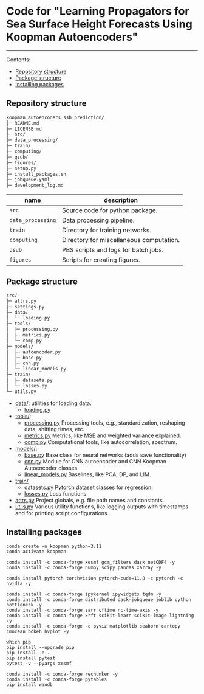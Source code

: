 # Code for "Learning Propagators for Sea Surface Height Forecasts Using Koopman Autoencoders"

---

Contents:
* [Repository structure](https://github.com/andrewbrettin/koopman_autoencoders_ssh_prediction/tree/master?tab=readme-ov-file#repository-structure)
* [Package structure](https://github.com/andrewbrettin/koopman_autoencoders_ssh_prediction/tree/master?tab=readme-ov-file#package-structure)
* [Installing packages](https://github.com/andrewbrettin/koopman_autoencoders_ssh_prediction/tree/master?tab=readme-ov-file#installing-packages)

## Repository structure
```bash
koopman_autoencoders_ssh_prediction/
├─ README.md
├─ LICENSE.md
├─ src/
├─ data_processing/
├─ train/
├─ computing/
├─ qsub/
├─ figures/
├─ setup.py
├─ install_packages.sh
├─ jobqueue.yaml
├─ development_log.md
```
|name|description|
|----|-----------|
| `src` | Source code for python package.|
| `data_processing` | Data processing pipeline.|
| `train` | Directory for training networks.|
| `computing` | Directory for miscellaneous computation. |
| `qsub` | PBS scripts and logs for batch jobs.|
| `figures` | Scripts for creating figures.|

## Package structure
```bash
src/
├─ attrs.py
├─ settings.py
├─ data/
│  └─ loading.py
├─ tools/
│  ├─ processing.py
│  ├─ metrics.py
│  └─ comp.py
├─ models/
│  ├─ autoencoder.py
│  ├─ base.py
│  ├─ cnn.py
│  └─ linear_models.py
├─ train/
│  ├─ datasets.py
│  └─ losses.py
└─ utils.py
```

* [data/](https://github.com/andrewbrettin/koopman_autoencoders_ssh_prediction/tree/master/src/data): utilities for loading data.
    * [loading.py](https://github.com/andrewbrettin/koopman_autoencoders_ssh_prediction/blob/master/src/data/loading.py)
* [tools/](https://github.com/andrewbrettin/koopman_autoencoders_ssh_prediction/tree/master/src/tools): 
	* [processing.py](https://github.com/andrewbrettin/koopman_autoencoders_ssh_prediction/blob/master/src/tools/processing.py) Processing tools, e.g., standardization, reshaping data, shifting times, etc.
    * [metrics.py](https://github.com/andrewbrettin/koopman_autoencoders_ssh_prediction/blob/master/src/tools/metrics.py) Metrics, like MSE and weighted variance explained.
    * [comp.py](https://github.com/andrewbrettin/koopman_autoencoders_ssh_prediction/blob/master/src/tools/comp.py) Computational tools, like autocorrelation, spectrum.
* [models/](https://github.com/andrewbrettin/koopman_autoencoders_ssh_prediction/tree/master/src/models):
	* [base.py](https://github.com/andrewbrettin/koopman_autoencoders_ssh_prediction/blob/master/src/models/base.py) Base class for neural networks (adds save functionality)
  * [cnn.py](https://github.com/andrewbrettin/koopman_autoencoders_ssh_prediction/blob/master/src/models/cnn.py) Module for CNN autoencoder and CNN Koopman Autoencoder classes
  * [linear_models.py](https://github.com/andrewbrettin/koopman_autoencoders_ssh_prediction/blob/master/src/models/linear_models.py) Baselines, like PCA, DP, and LIM.
* [train/](https://github.com/andrewbrettin/koopman_autoencoders_ssh_prediction/tree/master/src/train)
	* [datasets.py](https://github.com/andrewbrettin/koopman_autoencoders_ssh_prediction/blob/master/src/train/datasets.py) Pytorch dataset classes for regression.
	* [losses.py](https://github.com/andrewbrettin/koopman_autoencoders_ssh_prediction/blob/master/src/train/losses.py) Loss functions.
* [attrs.py](https://github.com/andrewbrettin/koopman_autoencoders_ssh_prediction/blob/master/src/attrs.py) Project globals, e.g. file path names and constants.
* [utils.py](https://github.com/andrewbrettin/koopman_autoencoders_ssh_prediction/blob/master/src/utils.py) Various utility functions, like logging outputs with timestamps and for printing script configurations.


## Installing packages
```
conda create -n koopman python=3.11
conda activate koopman

conda install -c conda-forge xesmf gcm_filters dask netCDF4 -y
conda install -c conda-forge numpy scipy pandas xarray -y

conda install pytorch torchvision pytorch-cuda=11.8 -c pytorch -c nvidia -y

conda install -c conda-forge ipykernel ipywidgets tqdm -y
conda install -c conda-forge distributed dask-jobqueue joblib cython bottleneck -y
conda install -c conda-forge zarr cftime nc-time-axis -y
conda install -c conda-forge xrft scikit-learn scikit-image lightning -y
conda install -c conda-forge -c pyviz matplotlib seaborn cartopy cmocean bokeh hvplot -y

which pip
pip install --upgrade pip
pip install -e .
pip install pytest
pytest -v --pyargs xesmf

conda install -c conda-forge rechunker -y
conda install -c conda-forge pytables
pip install wandb
```
